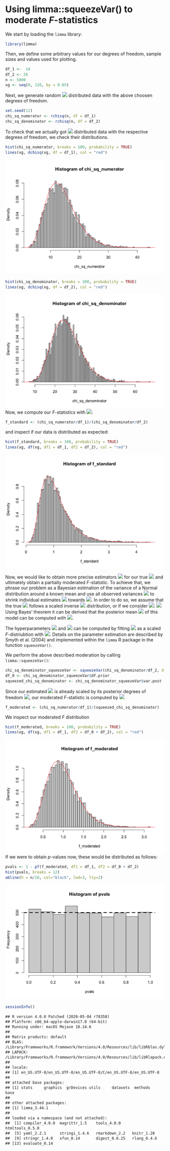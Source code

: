 Using limma::squeezeVar() to moderate *F*-statistics
================

We start by loading the `limma` library:

``` r
library(limma)
```

Then, we define some arbitrary values for our degrees of freedom, sample
sizes and values used for plotting.

``` r
df_1 <-  14
df_2 <- 26
n <- 5000
xg <- seq(0, 120, by = 0.05)
```

Next, we generate random <img src="https://render.githubusercontent.com/render/math?math=\chi^{2}"> distributed data with the above
choosen degrees of freedom.

``` r
set.seed(12)
chi_sq_numerator <- rchisq(n, df = df_1)
chi_sq_denominator <- rchisq(n, df = df_2)
```

To check that we actually got <img src="https://render.githubusercontent.com/render/math?math=\chi^{2}"> distributed data with the
respective degrees of freedom, we check their distributions.

``` r
hist(chi_sq_numerator, breaks = 100, probability = TRUE)
lines(xg, dchisq(xg, df = df_1), col = "red")
```

![](README_files/figure-gfm/inspectNumerator-1.png)<!-- -->

``` r
hist(chi_sq_denominator, breaks = 100, probability = TRUE)
lines(xg, dchisq(xg, df = df_2), col = "red")
```

![](README_files/figure-gfm/inspectDenominator-1.png)<!-- --> Now, we
compute our *F*-statistics with
<img src="https://render.githubusercontent.com/render/math?math=F = \frac{\chi^2_{1}}{\chi^2_{2}} \frac{d_{2}}{d_{1}}">:

``` r
f_standard <- (chi_sq_numerator/df_1)/(chi_sq_denominator/df_2)
```

and inspect if our data is distributed as expected:

``` r
hist(f_standard, breaks = 100, probability = TRUE)
lines(xg, df(xg, df1 = df_1, df2 = df_2), col = "red")
```

![](README_files/figure-gfm/inspectF-1.png)<!-- -->

Now, we would like to obtain more precise estimators
<img src="https://render.githubusercontent.com/render/math?math=\widetilde{s}^2_{i}"> for our true
<img src="https://render.githubusercontent.com/render/math?math=\sigma^2_{i} = \frac{\chi^2_{2,i}}{d_{2}}"> and ultimately obtain a
partially moderated *F*-statistic. To achieve that, we phrase our
problem as a Bayesian estimation of the variance of a Normal
distribution around a known mean and use all observed variances
<img src="https://render.githubusercontent.com/render/math?math=s^2"> to shrink individual estimates <img src="https://render.githubusercontent.com/render/math?math=s^2_{i}"> towards
<img src="https://render.githubusercontent.com/render/math?math=\text{E}[s^2]">. In order to do so, we assume that the true
<img src="https://render.githubusercontent.com/render/math?math=\sigma^2"> follows a scaled inverse <img src="https://render.githubusercontent.com/render/math?math=\chi^2"> distribution, or if we
consider <img src="https://render.githubusercontent.com/render/math?math=\frac{1}{\sigma^2}">:
<img src="https://render.githubusercontent.com/render/math?math=\frac{1}{\sigma^2} \sim \frac{1}{d_{0}s_{0}^2} \chi^{2}"> Using Bayes’
theorem it can be derived that the posterior mean
<img src="https://render.githubusercontent.com/render/math?math=\widetilde{s}^2_{i}"> of this model can be computed with
<img src="https://render.githubusercontent.com/render/math?math=\widetilde{s}^2_{i} = \frac{d_{0}s^2_{0} + d_{2}s^2_{i}}{d_{0} + d_{g}">.

The hyperparameters <img src="https://render.githubusercontent.com/render/math?math=s^2_{0}"> and <img src="https://render.githubusercontent.com/render/math?math=d_{0}"> can be computed by fitting
<img src="https://render.githubusercontent.com/render/math?math=s^2"> as a scaled *F*-distriubtion with
<img src="https://render.githubusercontent.com/render/math?math=s^+\sim+s^2_{0}F_{d, d_{0}}">. Details on the parameter estimation
are described by Smyth et al. (2004) and implemented within the `limma`
R package in the function `squeezeVar()`.

We perform the above described moderation by calling
`limma::squeezeVar()`:

``` r
chi_sq_denominator_squeezeVar <- squeezeVar(chi_sq_denominator/df_2, df = df_2)
df_0 <- chi_sq_denominator_squeezeVar$df.prior
squeezed_chi_sq_denominator <- chi_sq_denominator_squeezeVar$var.post
```

Since our estimated <img src="https://render.githubusercontent.com/render/math?math=\widetilde{s}^2_{i}"> is already scaled by its
posterior degrees of freedom <img src="https://render.githubusercontent.com/render/math?math=\widetilde{d}_{2} = d_{0}%2Bd_{2}">, our
moderated *F*-statistic is computed by <img src="https://render.githubusercontent.com/render/math?math=F=\frac{\chi^2_{1}}{\widetilde{s}^{2}}\frac{1}{d_{1}}">

``` r
f_moderated <- (chi_sq_numerator/df_1)/(squeezed_chi_sq_denominator)
```

We inspect our moderated $F$ distribution

``` r
hist(f_moderated, breaks = 100, probability = TRUE)
lines(xg, df(xg, df1 = df_1, df2 = df_0 + df_2), col = "red")
```

![](README_files/figure-gfm/inspectModF-1.png)<!-- --> If we were to
obtain $p$-values now, these would be distributed as follows:

``` r
pvals <- 1 - pf(f_moderated, df1 = df_1, df2 = df_0 + df_2)
hist(pvals, breaks = 12)
abline(h = n/10, col="black", lwd=3, lty=2)
```

![](README_files/figure-gfm/inspectPs-1.png)<!-- -->

``` r
sessionInfo()
```

    ## R version 4.0.0 Patched (2020-05-04 r78358)
    ## Platform: x86_64-apple-darwin17.0 (64-bit)
    ## Running under: macOS Mojave 10.14.6
    ## 
    ## Matrix products: default
    ## BLAS:   /Library/Frameworks/R.framework/Versions/4.0/Resources/lib/libRblas.dylib
    ## LAPACK: /Library/Frameworks/R.framework/Versions/4.0/Resources/lib/libRlapack.dylib
    ## 
    ## locale:
    ## [1] en_US.UTF-8/en_US.UTF-8/en_US.UTF-8/C/en_US.UTF-8/en_US.UTF-8
    ## 
    ## attached base packages:
    ## [1] stats     graphics  grDevices utils     datasets  methods   base     
    ## 
    ## other attached packages:
    ## [1] limma_3.44.1
    ## 
    ## loaded via a namespace (and not attached):
    ##  [1] compiler_4.0.0  magrittr_1.5    tools_4.0.0     htmltools_0.5.0
    ##  [5] yaml_2.2.1      stringi_1.4.6   rmarkdown_2.2   knitr_1.28     
    ##  [9] stringr_1.4.0   xfun_0.14       digest_0.6.25   rlang_0.4.6    
    ## [13] evaluate_0.14
